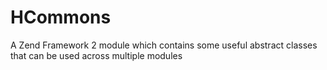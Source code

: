 HCommons
========

A Zend Framework 2 module which contains some useful abstract classes that can be used across multiple modules
